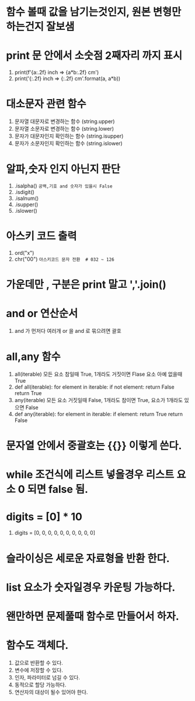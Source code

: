 # 함수 볼때 값을 남기는것인지, 원본 변형만 하는건지 잘보샘

# print 문 안에서 소숫점 2째자리 까지 표시
1. print(f'{a:.2f} inch => {a*b:.2f} cm')
2. print('{:.2f} inch => {:.2f} cm'.format(a, a*b))

# 대소문자 관련 함수
1. 문자열 대문자로 변경하는 함수 (string.upper)
2. 문자열 소문자로 변경하는 함수 (string.lower)
3. 문자가 대문자인지 확인하는 함수 (string.isupper)
4. 문자가 소문자인지 확인하는 함수 (string.islower)

# 알파,숫자 인지 아닌지 판단   
1. .isalpha() `공백,기호 and 숫자가 있을시 False`
2. .isdigit()
3. .isalnum()
4. .isupper()
5. .islower()

# 아스키 코드 출력
1. ord("x")
2. chr("00") `아스키코드 문자 전환  # 032 ~ 126`
   
# 가운데만 , 구분은 print 말고 ','.join()

# and or 연산순서
1. and 가 먼저다  여러개 or 을 and 로 묶으려면 괄호

# all,any 함수
1. all(iterable) 모든 요소 참일때 True, 1개라도 거짓이면 Flase 요소 아예 없을때 True
2. def all(iterable):
    for element in iterable:
        if not element:
            return False
    return True
3. any(iterable) 모든 요소 거짓일때 False, 1개라도 참이면 True, 요소가 1개라도 있으면 False
4. def any(iterable):
    for element in iterable:
        if element:
            return True
    return False

# 문자열 안에서 중괄호는 {{}} 이렇게 쓴다.
# while 조건식에 리스트 넣을경우 리스트 요소 0 되면 false 됨.

# digits = [0] * 10
1. digits = [0, 0, 0, 0, 0, 0, 0, 0, 0, 0]

# 슬라이싱은 세로운 자료형을 반환 한다.
# list 요소가 숫자일경우 카운팅 가능하다.
# 왠만하면 문제풀때 함수로 만들어서 하자.

# 함수도 객체다.
1. 값으로 반환할 수 있다.
2. 변수에 저장할 수 있다.
3. 인자, 파라미터로 넘길 수 있다.
4. 동적으로 할당 가능하다.
5. 연산자의 대상이 될수 있어야 한다.